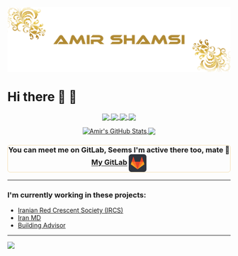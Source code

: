 <p align='center'>
   <a href="#">
      <img align="center" src="header.png"  width="1000px" />
   </a>
</p>

# Hi there 🤍 👋

<p align='center'>
   <a href="https://linkedin.com/in/Amir-Shamsi">
      <img align="center" src="https://img.shields.io/badge/Linkedin-%230077B5.svg"  />
   </a>
   <a href="https://instagram.com/astro_emir">
      <img align="center" src="https://img.shields.io/badge/Instagram-%D14836.svg"  />
   </a>
   <a href="mailto:AmirShamsi.github@gmail.com">
      <img align="center" src="https://img.shields.io/badge/Gmail-D14836"  />
   </a>
   <a href="https://gitlab.com/Amir-Shamsi">
      <img align="center" src="https://img.shields.io/badge/Gitlab-%230077B5.svg"  />
   </a>
</p>

<p align='center'>
   <a href="#">
    <img align="center" src="https://github-readme-stats.vercel.app/api?username=Amir-Shamsi&show_icons=true&line_height=27&count_private=true1&theme=great-gatsby" height=190.8              alt="Amir's GitHub Stats" />
   </a>
   <a href="#">
    <img align="center" src="https://github-readme-stats.vercel.app/api/top-langs/?username=amir-shamsi&layout=compact&theme=great-gatsby&langs_count=8" height=190.8 />
   </a>
   <p>
      <h3 align='center' style='border-radius: 6px;border: solid 0.5px wheat;'>You can meet me on GitLab, Seems I'm active there too, mate 🙂 <a href="https://gitlab.com/Amir-Shamsi">My GitLab</a> <a href="https://gitlab.com/Amir-Shamsi"><img align="center" alt="Amir Shamsi's gitlab" width="40px"                       src="https://raw.githubusercontent.com/edent/SuperTinyIcons/099dc12b59179d07d534069bc8551718f786d91a/images/svg/gitlab.svg" />
         </a>
      </h3>
  </p>
</p>
<hr size="" width="" color=""></hr>

### I'm currently working in these projects:
* [Iranian Red Crescent Society (IRCS)](https://edu.khadem.ir/)
* [Iran MD](https://iranmd.ir/)
* [Building Advisor](https://buildingadvisor.ir/en/)

<hr size="" width="" color=""></hr>

![](https://camo.githubusercontent.com/17b3045ab15afb1c24c65e857e16015a2364c87ce14277e2ef13df47bd22b43a/68747470733a2f2f61637469766974792d67726170682e6865726f6b756170702e636f6d2f67726170683f757365726e616d653d616d69722d7368616d7369267468656d653d7265646963616c)

